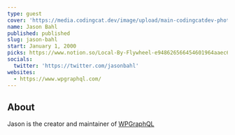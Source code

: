 ```yaml
---
type: guest
cover: 'https://media.codingcat.dev/image/upload/main-codingcatdev-photo/podcast-guest/jasonbahl'
name: Jason Bahl
published: published
slug: jason-bahl
start: January 1, 2000
picks: https://www.notion.so/Local-By-Flywheel-e948626566454601964aaec64eda80b2
socials:
  twitter: 'https://twitter.com/jasonbahl'
websites:
  - https://www.wpgraphql.com/
---
```


## About

Jason is the creator and maintainer of [WPGraphQL](https://www.wpgraphql.com/)

